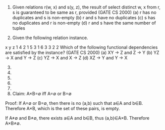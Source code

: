 1. Given relations r(w, x) and s(y, z), the result of 
select distinct w, x 
from r, s 
is guaranteed to be same as r, provided (GATE CS 2000) 
(a) r has no duplicates and s is non-empty 
(b) r and s have no duplicates 
(c) s has no duplicates and r is non-empty 
(d) r and s have the same number of tuples 


2. Given the following relation instance. 
 

x  y  z
1  4  2
1  5  3
1  6  3
3  2  2 
Which of the following functional dependencies are satisfied by the instance? (GATE CS 2000) 
(a) XY -> Z and Z -> Y 
(b) YZ -> X and Y -> Z 
(c) YZ -> X and X -> Z 
(d) XZ -> Y and Y -> X 

3. 
4. 
5. 
6. 
7. 
8. Claim: A×B=∅ iff A=∅ or B=∅

Proof: If A=∅ or B=∅, then there is no (a,b) such that a∈A and b∈B. Therefore A×B, which is the set of these pairs, is empty.

If A≠∅ and B≠∅, there exists a∈A and b∈B, thus (a,b)∈A×B. Therefore A×B≠∅.
